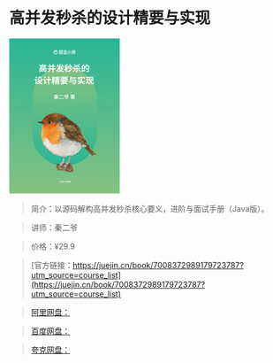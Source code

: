 # 高并发秒杀的设计精要与实现

![img](../../assets/d1879744b9094adfbe63498d64efe2ce~tplv-k3u1fbpfcp-no-mark_280_280_200_280.png)

> 简介：以源码解构高并发秒杀核心要义，进阶与面试手册（Java版）。

> 讲师：秦二爷

> 价格：¥29.9

> [官方链接：https://juejin.cn/book/7008372989179723787?utm_source=course_list](https://juejin.cn/book/7008372989179723787?utm_source=course_list)

> [阿里网盘：]()

> [百度网盘：]()

> [夸克网盘：]()
